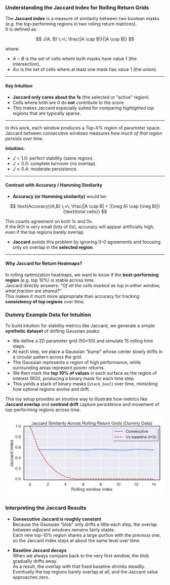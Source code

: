 ### Understanding the Jaccard Index for Rolling Return Grids

The **Jaccard index** is a measure of similarity between two boolean masks  
(e.g. the top-performing regions in two rolling return matrices).  
It is defined as:

$$
J(A, B) \;=\; \frac{|A \cap B|}{|A \cup B|}
$$

where:
- $A \cap B$ is the set of cells where both masks have value 1 (the intersection),
- $A \cup$ is the set of cells where at least one mask has value 1 (the union).

---

#### Key Intuition
- **Jaccard only cares about the 1s** (the selected or “active” region).  
- Cells where both are 0 do **not** contribute to the score.  
- This makes Jaccard especially suited for comparing *highlighted top regions* that are typically sparse.

---

In this work, each window produces a *Top-X% region* of parameter space. Jaccard between consecutive windows measures *how much of that region persists over time*.

**Intuition:**

* $J=1.0$: perfect stability (same region).
* $J=0.0$: complete turnover (no overlap).
* $J\approx0.4$: moderate persistence.

---

#### Contrast with Accuracy / Hamming Similarity
- **Accuracy (or Hamming similarity)** would be:

$$
\text{Accuracy}(A,B) \;=\; \frac{|A \cap B| + |(\neg A) \cap (\neg B)|}{\text{total cells}}
$$

This counts agreement on both 1s *and* 0s.  
If the ROI is very small (lots of 0s), accuracy will appear artificially high,  
even if the top regions barely overlap.

- **Jaccard** avoids this problem by ignoring 0–0 agreements and focusing only on overlap in the **selected region**.

---

#### Why Jaccard for Return Heatmaps?
In rolling optimization heatmaps, we want to know if the **best-performing region** (e.g. top 10%) is stable across time.  
Jaccard directly answers: *“Of all the cells marked as top in either window, what fraction are shared?”*  
This makes it much more appropriate than accuracy for tracking **consistency of top regions** over time.

### Dummy Example Data for Intuition

To build intuition for stability metrics like Jaccard, we generate a simple **synthetic dataset** of drifting Gaussian peaks:

- We define a 2D parameter grid (50×50) and simulate 15 rolling time steps.  
- At each step, we place a Gaussian “bump” whose center slowly drifts in a circular pattern across the grid.  
- The Gaussian represents a region of high performance, while surrounding areas represent poorer returns.  
- We then mark the **top 10% of values** in each surface as the region of interest (ROI), producing a binary mask for each time step.  
- This yields a stack of binary masks (`stack_bool`) over time, mimicking how optimal regions evolve and drift.  

This toy setup provides an intuitive way to illustrate how metrics like **Jaccard overlap** and **centroid drift** capture persistence and movement of top-performing regions across time.


![Jaccard dummy example](jaccard_dummy.png)

### Interpreting the Jaccard Results

- **Consecutive Jaccard is roughly constant**  
  Because the Gaussian “blob” only drifts a little each step, the overlap between *adjacent windows* remains fairly stable.  
  Each new top-10% region shares a large portion with the previous one, so the Jaccard index stays at about the same level over time.

- **Baseline Jaccard decays**  
  When we always compare back to the very first window, the blob gradually drifts away.  
  As a result, the overlap with that fixed baseline shrinks steadily.  
  Eventually the top regions barely overlap at all, and the Jaccard value approaches zero.
